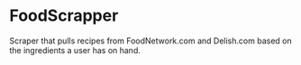 # FoodScrapper
Scraper that pulls recipes from FoodNetwork.com and Delish.com based on the ingredients a user has on hand.
